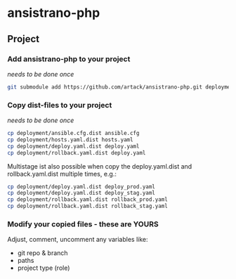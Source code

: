 # ansistrano-php

## Project

### Add ansistrano-php to your project

*needs to be done once*

```bash
git submodule add https://github.com/artack/ansistrano-php.git deployment
```

### Copy dist-files to your project

*needs to be done once*

```bash
cp deployment/ansible.cfg.dist ansible.cfg
cp deployment/hosts.yaml.dist hosts.yaml
cp deployment/deploy.yaml.dist deploy.yaml
cp deployment/rollback.yaml.dist deploy.yaml
```

Multistage ist also possible when copy the deploy.yaml.dist and rollback.yaml.dist multiple times, e.g.:

```bash
cp deployment/deploy.yaml.dist deploy_prod.yaml
cp deployment/deploy.yaml.dist deploy_stag.yaml
cp deployment/rollback.yaml.dist rollback_prod.yaml
cp deployment/rollback.yaml.dist rollback_stag.yaml
```

### Modify your copied files - these are YOURS
Adjust, comment, uncomment any variables like:
- git repo & branch
- paths
- project type (role)
